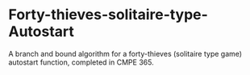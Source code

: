 # Forty-thieves-solitaire-type-Autostart
A branch and bound algorithm for a forty-thieves (solitaire type game) autostart function, completed in CMPE 365. 

